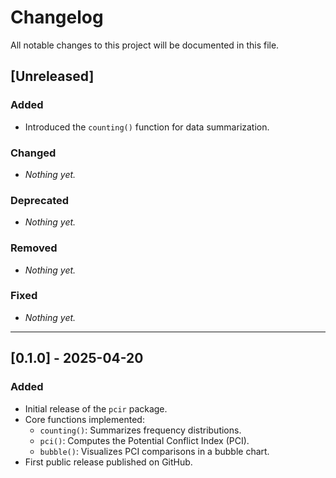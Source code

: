 # Changelog

All notable changes to this project will be documented in this file.

## [Unreleased]

### Added
- Introduced the `counting()` function for data summarization.

### Changed
- _Nothing yet._

### Deprecated
- _Nothing yet._

### Removed
- _Nothing yet._

### Fixed
- _Nothing yet._

---

## [0.1.0] - 2025-04-20

### Added
- Initial release of the `pcir` package.
- Core functions implemented:
  - `counting()`: Summarizes frequency distributions.
  - `pci()`: Computes the Potential Conflict Index (PCI).
  - `bubble()`: Visualizes PCI comparisons in a bubble chart.
- First public release published on GitHub.



